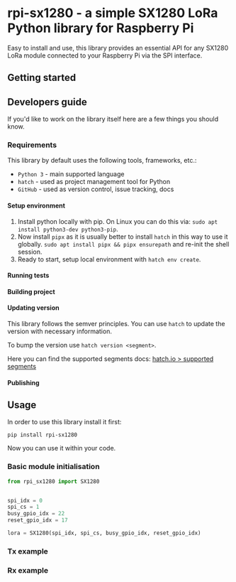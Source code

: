 # rpi-sx1280 - a simple SX1280 LoRa Python library for Raspberry Pi

Easy to install and use, this library provides an essential API for any SX1280 LoRa module connected to your Raspberry Pi via the SPI interface.

## Getting started

## Developers guide

If you'd like to work on the library itself here are a few things you should know.

### Requirements

This library by default uses the following tools, frameworks, etc.:

- `Python 3` - main supported language
- `hatch` - used as project management tool for Python
- `GitHub` - used as version control, issue tracking, docs

#### Setup environment

1. Install python locally with pip. On Linux you can do this via: `sudo apt install python3-dev python3-pip`.
2. Now install `pipx` as it is usually better to install `hatch` in this way to use it globally. `sudo apt install pipx && pipx ensurepath` and re-init the shell session.
3. Ready to start, setup local environment with `hatch env create`.

#### Running tests

#### Building project

#### Updating version 

This library follows the semver principles. You can use `hatch` to update the version with necessary information.

To bump the version use `hatch version <segment>`.

Here you can find the supported segments docs: [hatch.io > supported segments](https://hatch.pypa.io/latest/version/#supported-segments)

#### Publishing

## Usage

In order to use this library install it first:

```shell
pip install rpi-sx1280
```

Now you can use it within your code.

### Basic module initialisation

```python
from rpi_sx1280 import SX1280


spi_idx = 0
spi_cs = 1
busy_gpio_idx = 22
reset_gpio_idx = 17

lora = SX1280(spi_idx, spi_cs, busy_gpio_idx, reset_gpio_idx)
```

### Tx example

### Rx example